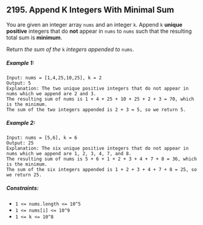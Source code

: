 ## 2195. Append K Integers With Minimal Sum

You are given an integer array ```nums``` and an integer ```k```. Append ```k``` **unique positive** integers that do **not** appear in ```nums``` to ```nums``` such that the resulting total sum is **minimum**.

Return *the sum of the* ```k``` *integers appended to* ```nums```.

##### Example 1:
```
Input: nums = [1,4,25,10,25], k = 2
Output: 5
Explanation: The two unique positive integers that do not appear in nums which we append are 2 and 3.
The resulting sum of nums is 1 + 4 + 25 + 10 + 25 + 2 + 3 = 70, which is the minimum.
The sum of the two integers appended is 2 + 3 = 5, so we return 5.
```
##### Example 2:
```
Input: nums = [5,6], k = 6
Output: 25
Explanation: The six unique positive integers that do not appear in nums which we append are 1, 2, 3, 4, 7, and 8.
The resulting sum of nums is 5 + 6 + 1 + 2 + 3 + 4 + 7 + 8 = 36, which is the minimum. 
The sum of the six integers appended is 1 + 2 + 3 + 4 + 7 + 8 = 25, so we return 25.
```

##### Constraints:

* ```1 <= nums.length <= 10^5```
* ```1 <= nums[i] <= 10^9```
* ```1 <= k <= 10^8```